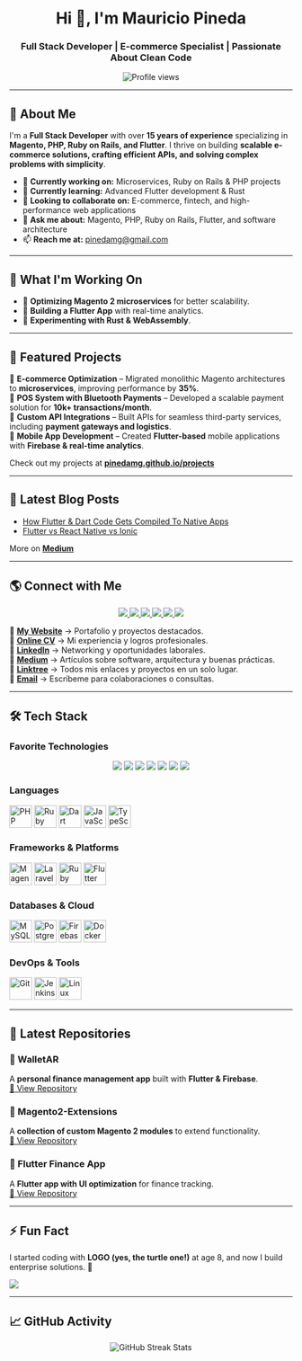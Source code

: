 <h1 align="center">Hi 👋, I'm Mauricio Pineda</h1>
<h3 align="center">Full Stack Developer | E-commerce Specialist | Passionate About Clean Code</h3>

<p align="center">
  <img src="https://komarev.com/ghpvc/?username=pinedamg&label=Profile%20views&color=0e75b6&style=flat" alt="Profile views" />
</p>

---

## 🚀 About Me

I'm a **Full Stack Developer** with over **15 years of experience** specializing in **Magento, PHP, Ruby on Rails, and Flutter**. I thrive on building **scalable e-commerce solutions, crafting efficient APIs, and solving complex problems with simplicity**.

- 🔭 **Currently working on:** Microservices, Ruby on Rails & PHP projects  
- 🌱 **Currently learning:** Advanced Flutter development & Rust  
- 👯 **Looking to collaborate on:** E-commerce, fintech, and high-performance web applications  
- 💬 **Ask me about:** Magento, PHP, Ruby on Rails, Flutter, and software architecture  
- 📫 **Reach me at:** [pinedamg@gmail.com](mailto:pinedamg@gmail.com)  

---

## 📅 What I'm Working On
- 🔹 **Optimizing Magento 2 microservices** for better scalability.  
- 🔹 **Building a Flutter App** with real-time analytics.  
- 🔹 **Experimenting with Rust & WebAssembly**.  

---

## 📌 Featured Projects

🔹 **E-commerce Optimization** – Migrated monolithic Magento architectures to **microservices**, improving performance by **35%**.  
🔹 **POS System with Bluetooth Payments** – Developed a scalable payment solution for **10k+ transactions/month**.  
🔹 **Custom API Integrations** – Built APIs for seamless third-party services, including **payment gateways and logistics**.  
🔹 **Mobile App Development** – Created **Flutter-based** mobile applications with **Firebase & real-time analytics**.  

Check out my projects at **[pinedamg.github.io/projects](http://pinedamg.github.io/projects)**  

---

## 📝 Latest Blog Posts
<!-- BLOG-POST-LIST:START -->
- [How Flutter & Dart Code Gets Compiled To Native Apps](https://pinedamg.medium.com/how-flutter-dart-code-gets-compiled-to-native-apps-c4612ea0ef0e?source=rss-53a090c32af9------2)
- [Flutter vs React Native vs Ionic](https://pinedamg.medium.com/flutter-vs-react-native-vs-ionic-19e90c641f90?source=rss-53a090c32af9------2)
<!-- BLOG-POST-LIST:END -->

More on **[Medium](https://pinedamg.medium.com/)**  

---
## 🌎 Connect with Me  

<p align="center">
  <a href="https://pinedamg.github.io" target="_blank">
    <img src="https://img.shields.io/badge/My Website-000000?style=for-the-badge&logo=googlechrome&logoColor=white"/>
  </a>
  <a href="https://pinedamg.github.io/online-cv" target="_blank">
    <img src="https://img.shields.io/badge/Online CV-0077B5?style=for-the-badge&logo=readme&logoColor=white"/>
  </a>
  <a href="https://linkedin.com/in/pinedamg" target="_blank">
    <img src="https://img.shields.io/badge/LinkedIn-0077B5?style=for-the-badge&logo=linkedin&logoColor=white"/>
  </a>
  <a href="https://medium.com/@pinedamg" target="_blank">
    <img src="https://img.shields.io/badge/Medium-12100E?style=for-the-badge&logo=medium&logoColor=white"/>
  </a>
  <a href="https://linktr.ee/pinedamg" target="_blank">
    <img src="https://img.shields.io/badge/Linktree-39E09B?style=for-the-badge&logo=linktree&logoColor=white"/>
  </a>
  <a href="mailto:pinedamg@gmail.com">
    <img src="https://img.shields.io/badge/Email-D14836?style=for-the-badge&logo=gmail&logoColor=white"/>
  </a>
</p>

🔹 **[My Website](https://pinedamg.github.io)** → Portafolio y proyectos destacados.  
🔹 **[Online CV](https://pinedamg.github.io/online-cv)** → Mi experiencia y logros profesionales.  
🔹 **[LinkedIn](https://linkedin.com/in/pinedamg)** → Networking y oportunidades laborales.  
🔹 **[Medium](https://medium.com/@pinedamg)** → Artículos sobre software, arquitectura y buenas prácticas.  
🔹 **[Linktree](https://linktr.ee/pinedamg)** → Todos mis enlaces y proyectos en un solo lugar.  
🔹 **[Email](mailto:pinedamg@gmail.com)** → Escríbeme para colaboraciones o consultas.  

---

## 🛠️ Tech Stack

### **Favorite Technologies**
<p align="center">
  <img src="https://img.shields.io/badge/Magento-EE672F?style=for-the-badge&logo=magento&logoColor=white"/>
  <img src="https://img.shields.io/badge/PHP-777BB4?style=for-the-badge&logo=php&logoColor=white"/>
  <img src="https://img.shields.io/badge/Flutter-02569B?style=for-the-badge&logo=flutter&logoColor=white"/>
  <img src="https://img.shields.io/badge/Ruby_on_Rails-CC0000?style=for-the-badge&logo=rubyonrails&logoColor=white"/>
  <img src="https://img.shields.io/badge/Firebase-FFCA28?style=for-the-badge&logo=firebase&logoColor=black"/>
  <img src="https://img.shields.io/badge/PostgreSQL-316192?style=for-the-badge&logo=postgresql&logoColor=white"/>
  <img src="https://img.shields.io/badge/Linux-FCC624?style=for-the-badge&logo=linux&logoColor=black"/>
</p>

### **Languages**
<p>
  <img src="https://cdn.simpleicons.org/php/777BB4" height="40px" alt="PHP"/>
  <img src="https://cdn.simpleicons.org/ruby/CC342D" height="40px" alt="Ruby"/>
  <img src="https://cdn.simpleicons.org/dart/0175C2" height="40px" alt="Dart"/>
  <img src="https://cdn.simpleicons.org/javascript/F7DF1E" height="40px" alt="JavaScript"/>
  <img src="https://cdn.simpleicons.org/typescript/3178C6" height="40px" alt="TypeScript"/>
</p>

### **Frameworks & Platforms**
<p>
  <img src="https://cdn.simpleicons.org/magento/EE672F" height="40px" alt="Magento"/>
  <img src="https://cdn.simpleicons.org/laravel/FF2D20" height="40px" alt="Laravel"/>
  <img src="https://cdn.simpleicons.org/rubyonrails/CC0000" height="40px" alt="Ruby on Rails"/>
  <img src="https://cdn.simpleicons.org/flutter/02569B" height="40px" alt="Flutter"/>
</p>

### **Databases & Cloud**
<p>
  <img src="https://cdn.simpleicons.org/mysql/4479A1" height="40px" alt="MySQL"/>
  <img src="https://cdn.simpleicons.org/postgresql/316192" height="40px" alt="PostgreSQL"/>
  <img src="https://cdn.simpleicons.org/firebase/FFCA28" height="40px" alt="Firebase"/>
  <img src="https://cdn.simpleicons.org/docker/2496ED" height="40px" alt="Docker"/>
</p>

### **DevOps & Tools**
<p>
  <img src="https://cdn.simpleicons.org/git/F05032" height="40px" alt="Git"/>
  <img src="https://cdn.simpleicons.org/jenkins/D24939" height="40px" alt="Jenkins"/>
  <img src="https://cdn.simpleicons.org/linux/FCC624" height="40px" alt="Linux"/>
</p>

---

## 📂 Latest Repositories

### 🔹 WalletAR  
A **personal finance management app** built with **Flutter & Firebase**.  
[🔗 View Repository](https://github.com/pinedamg/WalletAR)

### 🔹 Magento2-Extensions  
A **collection of custom Magento 2 modules** to extend functionality.  
[🔗 View Repository](https://github.com/pinedamg/Magento2-Extensions)

### 🔹 Flutter Finance App  
A **Flutter app with UI optimization** for finance tracking.  
[🔗 View Repository](https://github.com/pinedamg/Flutter-Finance-App)

---

## ⚡ Fun Fact  
I started coding with **LOGO (yes, the turtle one!)** at age 8, and now I build enterprise solutions. 🚀  

<!-- yhype To Track Stats -->
![](https://hit.yhype.me/github/profile?user_id=818713)

---

## 📈 GitHub Activity  

<p align="center">
  <img src="https://github-readme-streak-stats.herokuapp.com/?user=pinedamg&theme=dark" alt="GitHub Streak Stats"/>
</p>

